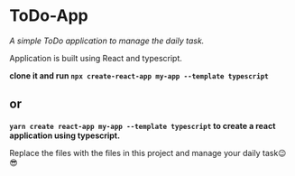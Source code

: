# ToDo-App

*A simple ToDo application to manage the daily task.*

Application is built using React and typescript.

**clone it and run `npx create-react-app my-app --template typescript`**
## or
**`yarn create react-app my-app --template typescript` to create a react application using typescript.**

Replace the files with the files in this project and manage your daily task😉😎

